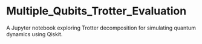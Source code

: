 # Multiple_Qubits_Trotter_Evaluation
A Jupyter notebook exploring Trotter decomposition for simulating quantum dynamics using Qiskit.
